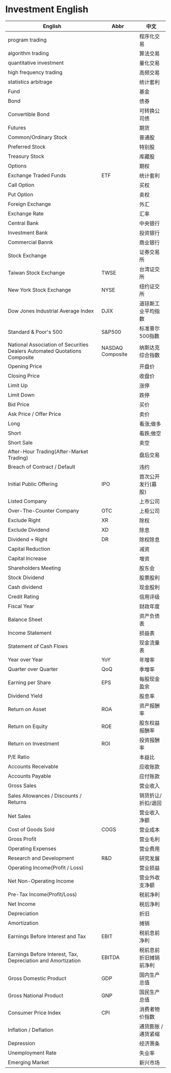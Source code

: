 # Investment English

| English                                                                   | Abbr             | 中文                   |
|---------------------------------------------------------------------------|------------------|------------------------|
| program trading                                                           |                  | 程序化交易             |
| algorithm trading                                                         |                  | 算法交易               |
| quantitative investment                                                   |                  | 量化交易               |
| high frequency trading                                                    |                  | 高频交易               |
| statistics arbitrage                                                      |                  | 统计套利               |
| Fund                                                                      |                  | 基金                   |
| Bond                                                                      |                  | 债券                   |
| Convertible Bond                                                          |                  | 可转换公司债           |
| Futures                                                                   |                  | 期货                   |
| Common/Ordinary Stock                                                     |                  | 普通股                 |
| Preferred Stock                                                           |                  | 特别股                 |
| Treasury Stock                                                            |                  | 库藏股                 |
| Options                                                                   |                  | 期权                   |
| Exchange Traded Funds                                                     | ETF              | 统计套利               |
| Call Option                                                               |                  | 买权                   |
| Put Option                                                                |                  | 卖权                   |
| Foreign Exchange                                                          |                  | 外汇                   |
| Exchange Rate                                                             |                  | 汇率                   |
| Central Bank                                                              |                  | 中央银行               |
| Investment Bank                                                           |                  | 投资银行               |
| Commercial Bannk                                                          |                  | 商业银行               |
| Stock Exchange                                                            |                  | 证券交易所             |
| Taiwan Stock Exchange                                                     | TWSE             | 台湾证交所             |
| New York Stock Exchange                                                   | NYSE             | 纽约证交所             |
| Dow Jones Industrial Average Index                                        | DJIX             | 道琼斯工业平均指数     |
| Standard & Poor's 500                                                     | S&P500           | 标准普尔500指数        |
| National Association of Securities Dealers Automated Quotations Composite | NASDAQ Composite | 纳斯达克综合指数       |
| Opening Price                                                             |                  | 开盘价                 |
| Closing Price                                                             |                  | 收盘价                 |
| Limit Up                                                                  |                  | 涨停                   |
| Limit Down                                                                |                  | 跌停                   |
| Bid Price                                                                 |                  | 买价                   |
| Ask Price / Offer Price                                                   |                  | 卖价                   |
| Long                                                                      |                  | 看涨;做多              |
| Short                                                                     |                  | 看跌;做空              |
| Short Sale                                                                |                  | 卖空                   |
| After-Hour Trading(After-Market Trading)                                  |                  | 盘后交易               |
| Breach of Contract / Default                                              |                  | 违约                   |
| Initial Public Offering                                                   | IPO              | 首次公开发行(募股)     |
| Listed Company                                                            |                  | 上市公司               |
| Over-The-Counter Company                                                  | OTC              | 上柜公司               |
| Exclude Right                                                             | XR               | 除权                   |
| Exclude Dividend                                                          | XD               | 除息                   |
| Dividend + Right                                                          | DR               | 除权除息               |
| Capital Reduction                                                         |                  | 减资                   |
| Capital Increase                                                          |                  | 增资                   |
| Shareholders Meeting                                                      |                  | 股东会                 |
| Stock Dividend                                                            |                  | 股票股利               |
| Cash dividend                                                             |                  | 现金股利               |
| Credit Rating                                                             |                  | 信用评级               |
| Fiscal Year                                                               |                  | 财政年度               |
| Balance Sheet                                                             |                  | 资产负债表             |
| Income Statement                                                          |                  | 损益表                 |
| Statement of Cash Flows                                                   |                  | 现金流量表             |
| Year over Year                                                            | YoY              | 年增率                 |
| Quarter over Quarter                                                      | QoQ              | 季增率                 |
| Earning per Share                                                         | EPS              | 每股现金盈余           |
| Dividend Yield                                                            |                  | 股息率                 |
| Return on Asset                                                           | ROA              | 资产报酬率             |
| Return on Equity                                                          | ROE              | 股东权益报酬率         |
| Return on Investment                                                      | ROI              | 投资报酬率             |
| P/E Ratio                                                                 |                  | 本益比                 |
| Accounts Receivable                                                       |                  | 应收账款               |
| Accounts Payable                                                          |                  | 应付账款               |
| Gross Sales                                                               |                  | 营业收入               |
| Sales Allowances / Discounts / Returns                                    |                  | 销货折让/折扣/退回     |
| Net Sales                                                                 |                  | 营业收入净额           |
| Cost of Goods Sold                                                        | COGS             | 营业成本               |
| Gross Profit                                                              |                  | 营业毛利               |
| Operating Expenses                                                        |                  | 营业费用               |
| Research and Development                                                  | R&D              | 研究发展               |
| Operating Income(Profit / Loss)                                           |                  | 营业损益               |
| Net Non-Operating Income                                                  |                  | 营业外收支净额         |
| Pre-Tax Income(Profit/Loss)                                               |                  | 税前净利               |
| Net Income                                                                |                  | 税后净利               |
| Depreciation                                                              |                  | 折旧                   |
| Amortization                                                              |                  | 摊销                   |
| Earnings Before Interest and Tax                                          | EBIT             | 税前息前净利           |
| Earnings Before Interest, Tax, Depreciation and Amortization              | EBITDA           | 税前息前折旧摊销前净利 |
| Gross Domestic Product                                                    | GDP              | 国内生产总值           |
| Gross National Product                                                    | GNP              | 国民生产总值           |
| Consumer Price Index                                                      | CPI              | 消费者物价指数         |
| Inflation / Deflation                                                     |                  | 通货膨胀 / 通货紧缩    |
| Depression                                                                |                  | 经济萧条               |
| Unemployment Rate                                                         |                  | 失业率                 |
| Emerging Market                                                           |                  | 新兴市场               |
